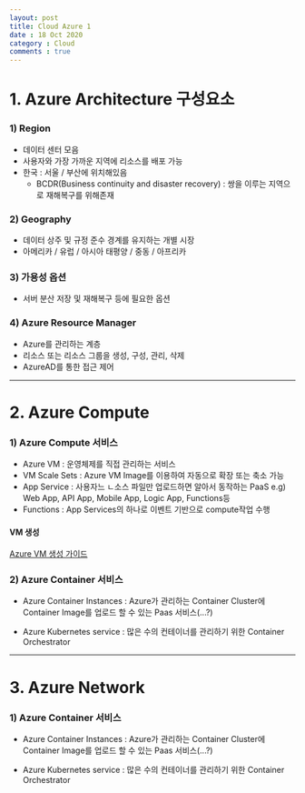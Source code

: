 ```yaml
---
layout: post
title: Cloud Azure 1
date : 18 Oct 2020
category : Cloud
comments : true
---
```



# 1. Azure Architecture 구성요소

### 1) Region
 - 데이터 센터 모음
 - 사용자와 가장 가까운 지역에 리소스를 배포 가능
 - 한국 : 서울 / 부산에 위치해있음
    * BCDR(Business continuity and disaster recovery)
    : 쌍을 이루는 지역으로 재해복구를 위해존재

### 2) Geography
 - 데이터 상주 및 규정 준수 경계를 유지하는 개별 시장
 - 아메리카 / 유럽 / 아시아 태평양 / 중동 / 아프리카

### 3) 가용성 옵션
 - 서버 분산 저장 및 재해복구 등에 필요한 옵션

### 4) Azure Resource Manager
 - Azure를 관리하는 계층
 - 리소스 또는 리소스 그룹을 생성, 구성, 관리, 삭제
 - AzureAD를 통한 접근 제어

--------------------

# 2. Azure Compute

### 1) Azure Compute 서비스
 - Azure VM : 운영체제를 직접 관리하는 서비스
 - VM Scale Sets : Azure VM Image를 이용하여 자동으로 확장 또는 축소 가능
 - App Service : 사용자느 ㄴ소스 파일만 업로드하면 알아서 동작하는 PaaS
    e.g) Web App, API App, Mobile App, Logic App, Functions등
 - Functions : App Services의 하나로 이벤트 기반으로 compute작업 수행

#### VM 생성
[Azure VM 생성 가이드](https://microsoftlearningkoreanlab.github.io/AZ-900TKR-MicrosoftAzureFundamentals/Instructions/Walkthroughs/01-Create%20a%20virtual%20machine.html)  



### 2) Azure Container 서비스
 - Azure Container Instances
 : Azure가 관리하는 Container Cluster에 Container Image를 업로드 할 수 있는 Paas 서비스(...?)

 - Azure Kubernetes service
 : 많은 수의 컨테이너를 관리하기 위한 Container Orchestrator

----


# 3. Azure Network
### 1) Azure Container 서비스
- Azure Container Instances
: Azure가 관리하는 Container Cluster에 Container Image를 업로드 할 수 있는 Paas 서비스(...?)

- Azure Kubernetes service
: 많은 수의 컨테이너를 관리하기 위한 Container Orchestrator
